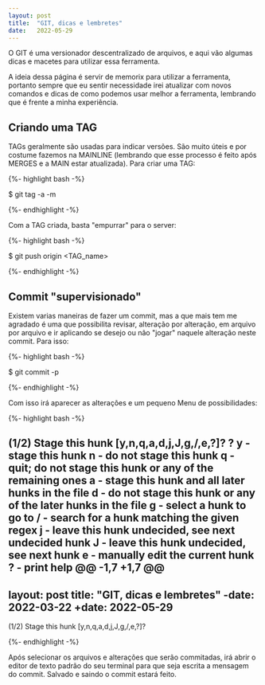 ```yaml
---
layout: post
title:  "GIT, dicas e lembretes"
date:   2022-05-29
---
```


<p class="intro"><span class="dropcap">O</span> GIT é uma versionador descentralizado de arquivos, e aqui vão algumas dicas e macetes para utilizar essa ferramenta.</p>

A ideia dessa página é servir de memorix para utilizar a ferramenta, portanto sempre que eu sentir necessidade irei atualizar com novos comandos e dicas de como podemos usar melhor a ferramenta, lembrando que é frente a minha experiência.

## Criando uma TAG

TAGs geralmente são usadas para indicar versões. São muito úteis e por costume fazemos na MAINLINE (lembrando que esse processo é feito após MERGES e a MAIN estar atualizada). Para criar uma TAG:

{%- highlight bash -%}

$ git tag -a <name> -m <message>

{%- endhighlight -%}

Com a TAG criada, basta "empurrar" para o server:

{%- highlight bash -%}

$ git push origin <TAG_name>

{%- endhighlight -%}

## Commit "supervisionado"

Existem varias maneiras de fazer um commit, mas a que mais tem me agradado é uma que possibilita revisar, alteração por alteração, em arquivo por arquivo e  ir aplicando se desejo ou não "jogar" naquele alteração neste commit. Para isso:

{%- highlight bash -%}

$ git commit -p

{%- endhighlight -%}

Com isso irá aparecer as alterações e um pequeno Menu de possibilidades:

{%- highlight bash -%}

(1/2) Stage this hunk [y,n,q,a,d,j,J,g,/,e,?]? ?
y - stage this hunk
n - do not stage this hunk
q - quit; do not stage this hunk or any of the remaining ones
a - stage this hunk and all later hunks in the file
d - do not stage this hunk or any of the later hunks in the file
g - select a hunk to go to
/ - search for a hunk matching the given regex
j - leave this hunk undecided, see next undecided hunk
J - leave this hunk undecided, see next hunk
e - manually edit the current hunk
? - print help
@@ -1,7 +1,7 @@
 ---
 layout: post
 title:  "GIT, dicas e lembretes"
-date:   2022-03-22
+date:   2022-05-29
 ---
(1/2) Stage this hunk [y,n,q,a,d,j,J,g,/,e,?]? 

{%- endhighlight -%}

Após selecionar os arquivos e alterações que serão commitadas, irá abrir o editor de texto padrão do seu terminal para que seja escrita a mensagem do commit. Salvado e saindo o commit estará feito.


